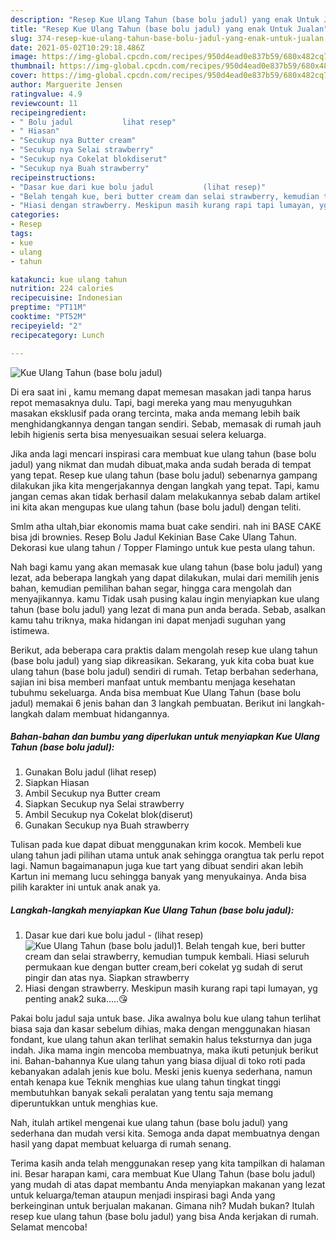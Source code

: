 ```yaml
---
description: "Resep Kue Ulang Tahun (base bolu jadul) yang enak Untuk Jualan"
title: "Resep Kue Ulang Tahun (base bolu jadul) yang enak Untuk Jualan"
slug: 374-resep-kue-ulang-tahun-base-bolu-jadul-yang-enak-untuk-jualan
date: 2021-05-02T10:29:18.486Z
image: https://img-global.cpcdn.com/recipes/950d4ead0e837b59/680x482cq70/kue-ulang-tahun-base-bolu-jadul-foto-resep-utama.jpg
thumbnail: https://img-global.cpcdn.com/recipes/950d4ead0e837b59/680x482cq70/kue-ulang-tahun-base-bolu-jadul-foto-resep-utama.jpg
cover: https://img-global.cpcdn.com/recipes/950d4ead0e837b59/680x482cq70/kue-ulang-tahun-base-bolu-jadul-foto-resep-utama.jpg
author: Marguerite Jensen
ratingvalue: 4.9
reviewcount: 11
recipeingredient:
- " Bolu jadul           lihat resep"
- " Hiasan"
- "Secukup nya Butter cream"
- "Secukup nya Selai strawberry"
- "Secukup nya Cokelat blokdiserut"
- "Secukup nya Buah strawberry"
recipeinstructions:
- "Dasar kue dari kue bolu jadul           (lihat resep)"
- "Belah tengah kue, beri butter cream dan selai strawberry, kemudian tumpuk kembali. Hiasi seluruh permukaan kue dengan butter cream,beri cokelat yg sudah di serut pingir dan atas nya. Siapkan strawberry"
- "Hiasi dengan strawberry. Meskipun masih kurang rapi tapi lumayan, yg penting anak2 suka.....😘"
categories:
- Resep
tags:
- kue
- ulang
- tahun

katakunci: kue ulang tahun 
nutrition: 224 calories
recipecuisine: Indonesian
preptime: "PT11M"
cooktime: "PT52M"
recipeyield: "2"
recipecategory: Lunch

---
```



![Kue Ulang Tahun (base bolu jadul)](https://img-global.cpcdn.com/recipes/950d4ead0e837b59/680x482cq70/kue-ulang-tahun-base-bolu-jadul-foto-resep-utama.jpg)

Di era  saat ini , kamu memang dapat memesan masakan jadi tanpa harus repot memasaknya dulu. Tapi, bagi mereka yang mau menyuguhkan masakan eksklusif pada orang tercinta, maka anda memang lebih baik menghidangkannya dengan tangan sendiri. Sebab, memasak di rumah jauh lebih higienis serta bisa menyesuaikan sesuai selera keluarga.

Jika anda lagi mencari inspirasi cara membuat kue ulang tahun (base bolu jadul) yang nikmat dan mudah dibuat,maka anda sudah berada di tempat yang tepat. Resep kue ulang tahun (base bolu jadul)  sebenarnya gampang dilakukan jika kita mengerjakannya dengan langkah yang tepat. Tapi, kamu jangan cemas akan tidak berhasil dalam melakukannya 
sebab dalam artikel ini kita akan mengupas kue ulang tahun (base bolu jadul) dengan teliti.  

Smlm atha ultah,biar ekonomis mama buat cake sendiri. nah ini BASE CAKE bisa jdi brownies. Resep Bolu Jadul Kekinian Base Cake Ulang Tahun. Dekorasi kue ulang tahun / Topper Flamingo untuk kue pesta ulang tahun.

Nah bagi kamu yang akan memasak kue ulang tahun (base bolu jadul) yang lezat, ada beberapa langkah yang dapat dilakukan, mulai dari memilih jenis bahan, kemudian pemilihan bahan segar, hingga cara mengolah dan menyajikannya. kamu Tidak usah pusing kalau ingin menyiapkan kue ulang tahun (base bolu jadul) yang lezat di mana pun anda berada. Sebab, asalkan kamu  tahu triknya, maka hidangan ini dapat menjadi suguhan yang istimewa.

Berikut, ada beberapa cara praktis  dalam mengolah resep kue ulang tahun (base bolu jadul) yang siap dikreasikan. Sekarang, yuk kita coba buat kue ulang tahun (base bolu jadul) sendiri di rumah. Tetap berbahan sederhana, sajian ini bisa memberi manfaat untuk membantu menjaga kesehatan tubuhmu sekeluarga. Anda bisa membuat Kue Ulang Tahun (base bolu jadul) memakai 6 jenis bahan dan 3 langkah pembuatan. Berikut ini langkah-langkah dalam membuat hidangannya.

<!--inarticleads1-->

##### Bahan-bahan dan bumbu yang diperlukan untuk menyiapkan Kue Ulang Tahun (base bolu jadul):

1. Gunakan  Bolu jadul           (lihat resep)
1. Siapkan  Hiasan
1. Ambil Secukup nya Butter cream
1. Siapkan Secukup nya Selai strawberry
1. Ambil Secukup nya Cokelat blok(diserut)
1. Gunakan Secukup nya Buah strawberry


Tulisan pada kue dapat dibuat menggunakan krim kocok. Membeli kue ulang tahun jadi pilihan utama untuk anak sehingga orangtua tak perlu repot lagi. Namun bagaimanapun juga kue tart yang dibuat sendiri akan lebih Kartun ini memang lucu sehingga banyak yang menyukainya. Anda bisa pilih karakter ini untuk anak anak ya. 

<!--inarticleads2-->

##### Langkah-langkah menyiapkan Kue Ulang Tahun (base bolu jadul):

1. Dasar kue dari kue bolu jadul -           (lihat resep)
<img src="https://img-global.cpcdn.com/steps/a50f927b826be514/160x128cq70/kue-ulang-tahun-base-bolu-jadul-langkah-memasak-1-foto.jpg" alt="Kue Ulang Tahun (base bolu jadul)">1. Belah tengah kue, beri butter cream dan selai strawberry, kemudian tumpuk kembali. Hiasi seluruh permukaan kue dengan butter cream,beri cokelat yg sudah di serut pingir dan atas nya. Siapkan strawberry
1. Hiasi dengan strawberry. Meskipun masih kurang rapi tapi lumayan, yg penting anak2 suka.....😘


Pakai bolu jadul saja untuk base. Jika awalnya bolu kue ulang tahun terlihat biasa saja dan kasar sebelum dihias, maka dengan menggunakan hiasan fondant, kue ulang tahun akan terlihat semakin halus teksturnya dan juga indah. Jika mama ingin mencoba membuatnya, maka ikuti petunjuk berikut ini. Bahan-bahannya Kue ulang tahun yang biasa dijual di toko roti pada kebanyakan adalah jenis kue bolu. Meski jenis kuenya sederhana, namun entah kenapa kue Teknik menghias kue ulang tahun tingkat tinggi membutuhkan banyak sekali peralatan yang tentu saja memang diperuntukkan untuk menghias kue. 

Nah, itulah artikel mengenai  kue ulang tahun (base bolu jadul)  yang sederhana dan mudah versi kita. Semoga anda dapat membuatnya dengan hasil yang dapat membuat keluarga di rumah senang. 

Terima kasih anda telah menggunakan resep yang kita tampilkan di halaman ini. Besar harapan kami, cara membuat  Kue Ulang Tahun (base bolu jadul) yang mudah di atas dapat membantu Anda menyiapkan makanan yang lezat untuk keluarga/teman ataupun menjadi inspirasi bagi Anda yang berkeinginan untuk berjualan makanan. Gimana nih? Mudah bukan? Itulah resep kue ulang tahun (base bolu jadul) yang bisa Anda kerjakan di rumah. Selamat mencoba!

